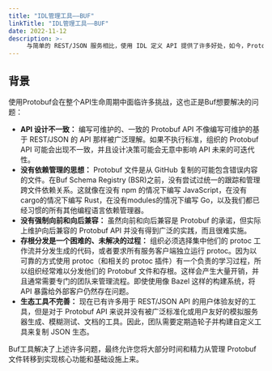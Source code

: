 ```yaml
---
title: "IDL管理工具——BUF"
linkTitle: "IDL管理工具——BUF"
date: 2022-11-12
description: >-
     与简单的 REST/JSON 服务相比，使用 IDL 定义 API 提供了许多好处，如今，Protobuf 是业内最稳定、被广泛采用的 IDL。但就目前情况而言，使用 Protobuf 比使用 JSON 作为数据传输格式要困难得多。BUF是使用 Protobuf 的一种新方式，本文将介绍BUF的优势以及如何使用
---
```


## 背景
使用Protobuf会在整个API生命周期中面临许多挑战，这也正是Buf想要解决的问题：

* **API 设计不一致：** 编写可维护的、一致的 Protobuf API 不像编写可维护的基于 REST/JSON 的 API 那样被广泛理解。如果不执行标准，组织的 Protobuf API 可能会出现不一致，并且设计决策可能会无意中影响 API 未来的可迭代性。
* **没有依赖管理的思想：** Protobuf 文件是从 GitHub 复制的可能包含错误内容的文件。在Buf Schema Registry (BSR)之前，没有尝试过统一的跟踪和管理跨文件依赖关系。这就像在没有 npm 的情况下编写 JavaScript，在没有cargo的情况下编写 Rust，在没有modules的情况下编写 Go，以及我们都已经习惯的所有其他编程语言依赖管理器。
* **没有强制向前和向后兼容：** 虽然向前和向后兼容是 Protobuf 的承诺，但实际上维护向后兼容的 Protobuf API 并没有得到广泛的实践，而且很难实施。
* **存根分发是一个困难的、未解决的过程：** 组织必须选择集中他们的 protoc 工作流并分发生成的代码，或者要求所有服务客户端独立运行 protoc。因为以可靠的方式使用 protoc（和相关的 protoc 插件）有一个负责的学习过程，所以组织经常难以分发他们的 Protobuf 文件和存根。这样会产生大量开销，并且通常需要专门的团队来管理流程。即使使用像 Bazel 这样的构建系统，将 API 暴露给外部客户仍然存在问题。
* **生态工具不完善：** 现在已有许多用于 REST/JSON API 的用户体验友好的工具，但是对于 Protobuf API 来说并没有被广泛标准化或用户友好的模拟服务器生成、模糊测试、文档的工具。因此，团队需要定期造轮子并构建自定义工具来复制 JSON 生态。

Buf工具解决了上述许多问题，最终允许您将大部分时间和精力从管理 Protobuf 文件转移到实现核心功能和基础设施上来。


